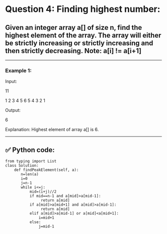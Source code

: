 # Question 4: Finding highest number:

## Given an integer array a[] of size n, find the highest element of the array. The array will either be strictly increasing or strictly increasing and then strictly decreasing. Note: a[i] != a[i+1] 

---
### Example 1:

Input:

11

1 2 3 4 5 6 5 4 3 2 1

Output: 

6

Explanation: Highest element of array a[] is 6.

---
## ✅ Python code:

```
from typing import List
class Solution:
	def findPeakElement(self, a):
	   n=len(a)
	   i=0
	   j=n-1
	   while i<=j:
	       mid=(i+j)//2
	       if mid==n-1 and a[mid]>a[mid-1]:
	            return a[mid]
	       if a[mid]>a[mid+1] and a[mid]>a[mid-1]:
	            return a[mid]
	       elif a[mid]>a[mid-1] or a[mid]<a[mid+1]:
	           i=mid+1
	       else:
	           j=mid-1
```
